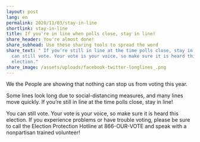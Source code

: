 ```yaml
---
layout: post
lang: en
permalink: 2020/11/03/stay-in-line
shortlink: stay-in-line
title: If you're in line when polls close, stay in line!
share_header: You're almost done!
share_subhead: Use these sharing tools to spread the word
share_text: " If you’re still in line at the time polls close, stay in line! You
  can still vote. Your vote is your voice, so make sure it is heard this
  election."
share_image: /assets/uploads/facebook-twitter-longlines_.png
---
```

We the People are showing that nothing can stop us from voting this year. 

Some lines look long due to social-distancing measures, and many lines move quickly. If you’re still in line at the time polls close, stay in line! 

You can still vote. Your vote is your voice, so make sure it is heard this election. If you experience problems or have trouble voting, please be sure to call the Election Protection Hotline at 866-OUR-VOTE and speak with a nonpartisan trained volunteer!